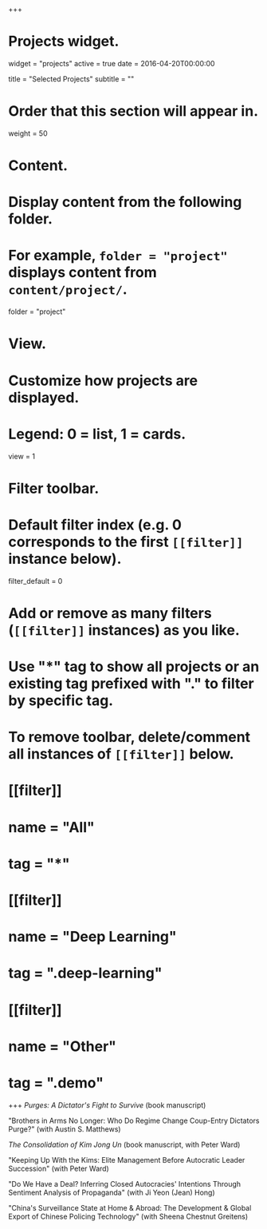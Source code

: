 +++
# Projects widget.
widget = "projects"
active = true
date = 2016-04-20T00:00:00

title = "Selected Projects"
subtitle = ""

# Order that this section will appear in.
weight = 50

# Content.
# Display content from the following folder.
# For example, `folder = "project"` displays content from `content/project/`.
folder = "project"

# View.
# Customize how projects are displayed.
# Legend: 0 = list, 1 = cards.
view = 1

# Filter toolbar.

# Default filter index (e.g. 0 corresponds to the first `[[filter]]` instance below).
filter_default = 0

# Add or remove as many filters (`[[filter]]` instances) as you like.
# Use "*" tag to show all projects or an existing tag prefixed with "." to filter by specific tag.
# To remove toolbar, delete/comment all instances of `[[filter]]` below.
# [[filter]]
#   name = "All"
#   tag = "*"
#  
# [[filter]]
#   name = "Deep Learning"
#   tag = ".deep-learning"
#
# [[filter]]
#   name = "Other"
#   tag = ".demo"

+++
*Purges: A Dictator's Fight to Survive* (book manuscript)

"Brothers in Arms No Longer: Who Do Regime Change Coup-Entry Dictators Purge?" (with Austin S. Matthews)

*The Consolidation of Kim Jong Un* (book manuscript, with Peter Ward)

"Keeping Up With the Kims: Elite Management Before Autocratic Leader Succession" (with Peter Ward)

"Do We Have a Deal? Inferring Closed Autocracies' Intentions Through Sentiment Analysis of Propaganda" (with Ji Yeon (Jean) Hong)

"China's Surveillance State at Home & Abroad: The Development & Global Export of Chinese Policing Technology" (with Sheena Chestnut Greitens)
